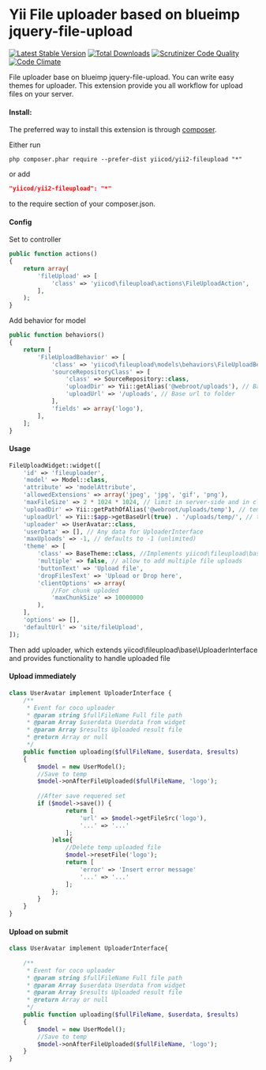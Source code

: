 Yii File uploader based on blueimp jquery-file-upload
=====================================================

[![Latest Stable Version](https://poser.pugx.org/yiicod/yii2-fileupload/v/stable)](https://packagist.org/packages/yiicod/yii2-fileupload) [![Total Downloads](https://poser.pugx.org/yiicod/yii2-fileupload/downloads)](https://packagist.org/packages/yiicod/yii2-fileupload) [![Scrutinizer Code Quality](https://scrutinizer-ci.com/g/yiicod/yii2-fileupload/badges/quality-score.png?b=master)](https://scrutinizer-ci.com/g/yiicod/yii2-fileupload/?branch=master)[![Code Climate](https://codeclimate.com/github/yiicod/yii2-fileupload/badges/gpa.svg)](https://codeclimate.com/github/yiicod/yii2-fileupload)

File uploader base on blueimp jquery-file-upload. You can write easy themes for
uploader. This extension provide you all workflow for upload files on your server.


#### Install:


The preferred way to install this extension is through [composer](http://getcomposer.org/download/).

Either run

```
php composer.phar require --prefer-dist yiicod/yii2-fileupload "*"
```

or add

```json
"yiicod/yii2-fileupload": "*"
```

to the require section of your composer.json.

#### Config

Set to controller
```php
public function actions()
{
    return array(
        'fileUpload' => [
            'class' => 'yiicod\fileupload\actions\FileUploadAction',
        ],
    );
}
```

Add behavior for model
```php
public function behaviors()
{
    return [
        'FileUploadBehavior' => [
            'class' => 'yiicod\fileupload\models\behaviors\FileUploadBehavior',
            'sourceRepositoryClass' => [
                'class' => SourceRepository::class,
                'uploadDir' => Yii::getAlias('@webroot/uploads'), // Base dir for file
                'uploadUrl' => '/uploads', // Base url to folder
            ],
            'fields' => array('logo'),            
        ],
    ];
}
```

#### Usage

```php
FileUploadWidget::widget([
    'id' => 'fileuploader',
    'model' => Model::class,
    'attribute' => 'modelAttribute',
    'allowedExtensions' => array('jpeg', 'jpg', 'gif', 'png'),
    'maxFileSize' => 2 * 1024 * 1024, // limit in server-side and in client-side 2mb
    'uploadDir' => Yii::getPathOfAlias('@webroot/uploads/temp'), // temp base dir
    'uploadUrl' => Yii::$app->getBaseUrl(true) . '/uploads/temp/', // temp base url
    'uploader' => UserAvatar::class,
    'userData' => [], // Any data for UploaderInterface
    'maxUploads' => -1, // defaults to -1 (unlimited)   
    'theme' => [
        'class' => BaseTheme::class, //Implements yiicod\fileupload\base\ThemeInterface
        'multiple' => false, // allow to add multiple file uploads
        'buttonText' => 'Upload file',
        'dropFilesText' => 'Upload or Drop here',
        'clientOptions' => array(
            //For chunk uploded
            'maxChunkSize' => 10000000
        ),
    ],
    'options' => [],
    'defaultUrl' => 'site/fileUpload',    
]);
```

Then add uploader, which extends yiicod\fileupload\base\UploaderInterface and provides functionality to handle uploaded file

#### Upload immediately

```php
class UserAvatar implement UploaderInterface {
    /**
     * Event for coco uploader
     * @param string $fullFileName Full file path
     * @param Array $userdata Userdata from widget
     * @param Array $results Uploaded result file
     * @return Array or null
     */
    public function uploading($fullFileName, $userdata, $results)
    {  
        $model = new UserModel();
        //Save to temp
        $model->onAfterFileUploaded($fullFileName, 'logo');
    
        //After save requered set
        if ($model->save()) {
                return [
                    'url' => $model->getFileSrc('logo'),        
                    '...' => '...'
                ];
            )else{
                //Delete temp uploaded file
                $model->resetFile('logo');
                return [
                    'error' => 'Insert error message'
                    '...' => '...'
                ];
            };
        }
    }
}
```

#### Upload on submit

```php
class UserAvatar implement UploaderInterface{
    
    /**
     * Event for coco uploader
     * @param string $fullFileName Full file path
     * @param Array $userdata Userdata from widget
     * @param Array $results Uploaded result file
     * @return Array or null
     */
    public function uploading($fullFileName, $userdata, $results)
    { 
        $model = new UserModel();
        //Save to temp
        $model->onAfterFileUploaded($fullFileName, 'logo');
    }
}
```